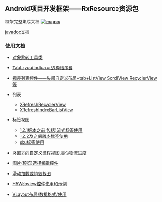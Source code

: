 Android项目开发框架——RxResource资源包
----

框架完整集成文档 <a href="https://github.com/smart005/okandroid">![images](https://img.shields.io/badge/OkAndroid-V1.x-brightgreen.svg)</a>

[javadoc文档](http://htmlpreview.github.io/?https://github.com/smart005/RxResource/blob/master/javadoc/index.html)

### 使用文档
* [对象跳转工具类](/docs/object_jump_utils.md)
* [TabLayoutindicator选择指示器](/docs/tab_layout_indicator.md)
* [视差列表控件——头部自定义布局+tab+ListView ScrollView RecyclerView等](/docs/parallax_list.md)
* 列表
	* [XRefreshRecyclerView](/docs/xrecyclerview.md)
	* [XRefreshIndexBarListView](/docs/xrefresh_recyclerview_indexbar_list.md)
* 标签视图
	* [1.2.1版本之前(包括)流式标签使用](/docs/tag_list.md)
	* [1.2.2及之后版本标签使用](/docs/tag_list_122.md)
	* [sku标签使用](/docs/sku_tag.md)
* [竖直方向自定义流程视图,类似物流进度](/docs/vertical_flow_track.md)
* [图片(预览)选择编辑控件](/docs/picture_select_editor.md)
* [滑动加载或销毁视图](/docs/silding_load_finish_view.md)
* [H5Webview控件使用和示例](/docs/h5webview_api_demo.md)

* [VLayout布局/数据格式/使用](/docs/vlayout_use.md)